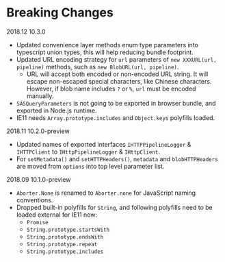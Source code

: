 # Breaking Changes

2018.12 10.3.0

* Updated convenience layer methods enum type parameters into typescript union types, this will help reducing bundle footprint.
* Updated URL encoding strategy for `url` parameters of `new XXXURL(url, pipeline)` methods, such as `new BlobURL(url, pipeline)`.
  * URL will accept both encoded or non-encoded URL string. It will escape non-escaped special characters, like Chinese characters. However, if blob name includes `?` or `%`, `url` must be encoded manually.
* `SASQueryParameters` is not going to be exported in browser bundle, and exported in Node.js runtime.
* IE11 needs `Array.prototype.includes` and `Object.keys` polyfills loaded.

2018.11 10.2.0-preview

* Updated names of exported interfaces `IHTTPPipelineLogger` & `IHTTPClient` to `IHttpPipelineLogger` & `IHttpClient`.
* For `setMetadata()` and `setHTTPHeaders()`, `metadata` and `blobHTTPHeaders` are moved from `options` into top level parameter list.

2018.09 10.1.0-preview

* `Aborter.None` is renamed to `Aborter.none` for JavaScript naming conventions.
* Dropped built-in polyfills for `String`, and following polyfills need to be loaded external for IE11 now:
  * `Promise`
  * `String.prototype.startsWith`
  * `String.prototype.endsWith`
  * `String.prototype.repeat`
  * `String.prototype.includes`